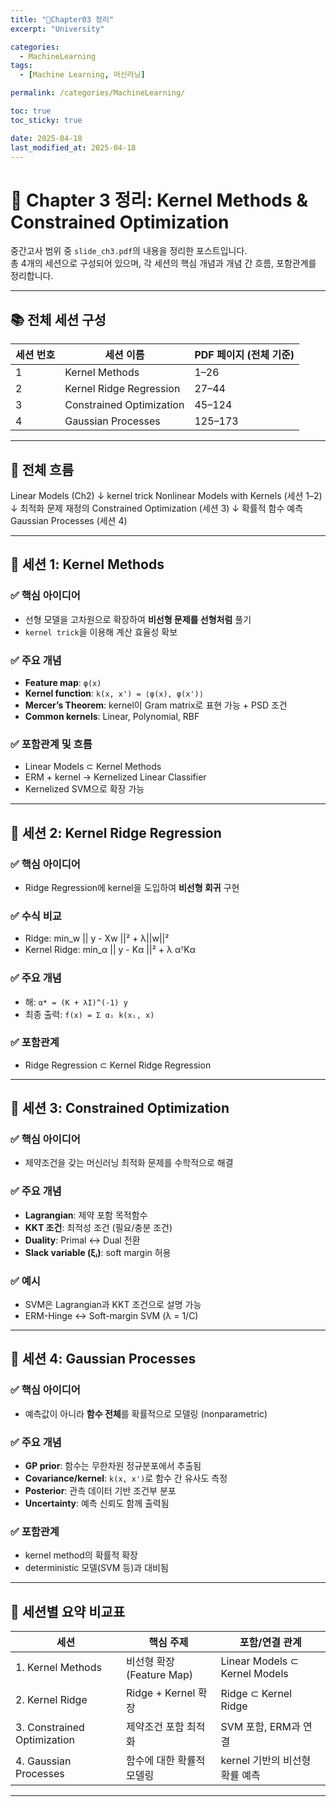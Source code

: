 ```yaml
---
title: "Chapter03 정리"
excerpt: "University"

categories:
  - MachineLearning
tags:
  - [Machine Learning, 머신러닝]

permalink: /categories/MachineLearning/

toc: true
toc_sticky: true

date: 2025-04-18
last_modified_at: 2025-04-18
---
```


# 📘 Chapter 3 정리: Kernel Methods & Constrained Optimization

중간고사 범위 중 `slide_ch3.pdf`의 내용을 정리한 포스트입니다.  
총 4개의 세션으로 구성되어 있으며, 각 세션의 핵심 개념과 개념 간 흐름, 포함관계를 정리합니다.

---

## 📚 전체 세션 구성

| 세션 번호 | 세션 이름 | PDF 페이지 (전체 기준) |
|-----------|------------|----------------------|
| 1 | Kernel Methods | 1–26 |
| 2 | Kernel Ridge Regression | 27–44 |
| 3 | Constrained Optimization | 45–124 |
| 4 | Gaussian Processes | 125–173 |

---

## 🧠 전체 흐름

Linear Models (Ch2)
↓ kernel trick
Nonlinear Models with Kernels (세션 1–2)
↓ 최적화 문제 재정의
Constrained Optimization (세션 3)
↓ 확률적 함수 예측
Gaussian Processes (세션 4)

---

## 🔷 세션 1: Kernel Methods

### ✅ 핵심 아이디어
- 선형 모델을 고차원으로 확장하여 **비선형 문제를 선형처럼** 풀기
- `kernel trick`을 이용해 계산 효율성 확보

### ✅ 주요 개념
- **Feature map**: `φ(x)`
- **Kernel function**: `k(x, x') = ⟨φ(x), φ(x')⟩`
- **Mercer’s Theorem**: kernel이 Gram matrix로 표현 가능 + PSD 조건
- **Common kernels**: Linear, Polynomial, RBF

### ✅ 포함관계 및 흐름
- Linear Models ⊂ Kernel Methods
- ERM + kernel → Kernelized Linear Classifier
- Kernelized SVM으로 확장 가능

---

## 🔷 세션 2: Kernel Ridge Regression

### ✅ 핵심 아이디어
- Ridge Regression에 kernel을 도입하여 **비선형 회귀** 구현

### ✅ 수식 비교
- Ridge: min_w || y - Xw ||² + λ||w||²
- Kernel Ridge: min_α || y - Kα ||² + λ αᵀKα


### ✅ 주요 개념
- 해: `α* = (K + λI)^(-1) y`
- 최종 출력: `f(x) = Σ αᵢ k(xᵢ, x)`

### ✅ 포함관계
- Ridge Regression ⊂ Kernel Ridge Regression

---

## 🔷 세션 3: Constrained Optimization

### ✅ 핵심 아이디어
- 제약조건을 갖는 머신러닝 최적화 문제를 수학적으로 해결

### ✅ 주요 개념
- **Lagrangian**: 제약 포함 목적함수
- **KKT 조건**: 최적성 조건 (필요/충분 조건)
- **Duality**: Primal ↔ Dual 전환
- **Slack variable (ξᵢ)**: soft margin 허용

### ✅ 예시
- SVM은 Lagrangian과 KKT 조건으로 설명 가능
- ERM-Hinge ↔ Soft-margin SVM (λ = 1/C)

---

## 🔷 세션 4: Gaussian Processes

### ✅ 핵심 아이디어
- 예측값이 아니라 **함수 전체**를 확률적으로 모델링 (nonparametric)

### ✅ 주요 개념
- **GP prior**: 함수는 무한차원 정규분포에서 추출됨
- **Covariance/kernel**: `k(x, x')`로 함수 간 유사도 측정
- **Posterior**: 관측 데이터 기반 조건부 분포
- **Uncertainty**: 예측 신뢰도 함께 출력됨

### ✅ 포함관계
- kernel method의 확률적 확장
- deterministic 모델(SVM 등)과 대비됨

---

## 🧾 세션별 요약 비교표

| 세션 | 핵심 주제 | 포함/연결 관계 |
|------|-----------|----------------|
| 1. Kernel Methods | 비선형 확장 (Feature Map) | Linear Models ⊂ Kernel Models |
| 2. Kernel Ridge | Ridge + Kernel 확장 | Ridge ⊂ Kernel Ridge |
| 3. Constrained Optimization | 제약조건 포함 최적화 | SVM 포함, ERM과 연결 |
| 4. Gaussian Processes | 함수에 대한 확률적 모델링 | kernel 기반의 비선형 확률 예측 |

---